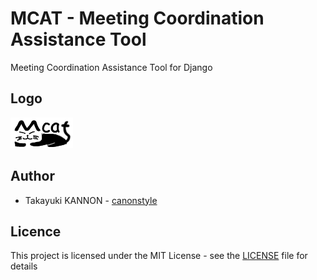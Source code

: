 # MCAT - Meeting Coordination Assistance Tool
Meeting Coordination Assistance Tool for Django

## Logo
![Logo](https://raw.githubusercontent.com/neuroinformatics/mcat/master/mcat/static/images/mcat.png)

## Author
* Takayuki KANNON - [canonstyle](https://github.com/canonstyle)

## Licence
This project is licensed under the MIT License - see the [LICENSE](LICENSE) file for details

